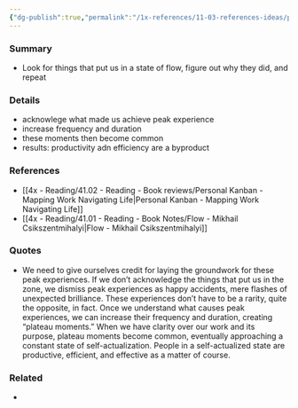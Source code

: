 ```yaml
---
{"dg-publish":true,"permalink":"/1x-references/11-03-references-ideas/peak-experiences/","dgShowBacklinks":false}
---
```



### Summary
- Look for things that put us in a state of flow, figure out why they did, and repeat

### Details
- acknowlege what made us achieve peak experience
- increase frequency and duration
- these moments then become common
- results: productivity adn efficiency are a byproduct

### References
- [[4x - Reading/41.02 - Reading - Book reviews/Personal Kanban - Mapping Work Navigating Life\|Personal Kanban - Mapping Work Navigating Life]]
- [[4x - Reading/41.01 - Reading - Book Notes/Flow - Mikhail Csikszentmihalyi\|Flow - Mikhail Csikszentmihalyi]]

### Quotes
- We need to give ourselves credit for laying the groundwork for these peak experiences. If we don’t acknowledge the things that put us in the zone, we dismiss peak experiences as happy accidents, mere flashes of unexpected brilliance. These experiences don’t have to be a rarity, quite the opposite, in fact. Once we understand what causes peak experiences, we can increase their frequency and duration, creating “plateau moments.” When we have clarity over our work and its purpose, plateau moments become common, eventually approaching a constant state of self-actualization. People in a self-actualized state are productive, efficient, and effective as a matter of course.


### Related
- 
